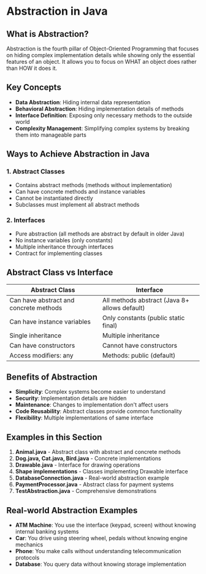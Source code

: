 # Abstraction in Java

## What is Abstraction?

Abstraction is the fourth pillar of Object-Oriented Programming that focuses on hiding complex implementation details while showing only the essential features of an object. It allows you to focus on WHAT an object does rather than HOW it does it.

## Key Concepts

- **Data Abstraction**: Hiding internal data representation
- **Behavioral Abstraction**: Hiding implementation details of methods
- **Interface Definition**: Exposing only necessary methods to the outside world
- **Complexity Management**: Simplifying complex systems by breaking them into manageable parts

## Ways to Achieve Abstraction in Java

### 1. **Abstract Classes**
- Contains abstract methods (methods without implementation)
- Can have concrete methods and instance variables
- Cannot be instantiated directly
- Subclasses must implement all abstract methods

### 2. **Interfaces**
- Pure abstraction (all methods are abstract by default in older Java)
- No instance variables (only constants)
- Multiple inheritance through interfaces
- Contract for implementing classes

## Abstract Class vs Interface

| Abstract Class | Interface |
|---------------|-----------|
| Can have abstract and concrete methods | All methods abstract (Java 8+ allows default) |
| Can have instance variables | Only constants (public static final) |
| Single inheritance | Multiple inheritance |
| Can have constructors | Cannot have constructors |
| Access modifiers: any | Methods: public (default) |

## Benefits of Abstraction

- **Simplicity**: Complex systems become easier to understand
- **Security**: Implementation details are hidden
- **Maintenance**: Changes to implementation don't affect users
- **Code Reusability**: Abstract classes provide common functionality
- **Flexibility**: Multiple implementations of same interface

## Examples in this Section

1. **Animal.java** - Abstract class with abstract and concrete methods
2. **Dog.java, Cat.java, Bird.java** - Concrete implementations
3. **Drawable.java** - Interface for drawing operations
4. **Shape implementations** - Classes implementing Drawable interface
5. **DatabaseConnection.java** - Real-world abstraction example
6. **PaymentProcessor.java** - Abstract class for payment systems
7. **TestAbstraction.java** - Comprehensive demonstrations

## Real-world Abstraction Examples

- **ATM Machine**: You use the interface (keypad, screen) without knowing internal banking systems
- **Car**: You drive using steering wheel, pedals without knowing engine mechanics
- **Phone**: You make calls without understanding telecommunication protocols
- **Database**: You query data without knowing storage implementation
